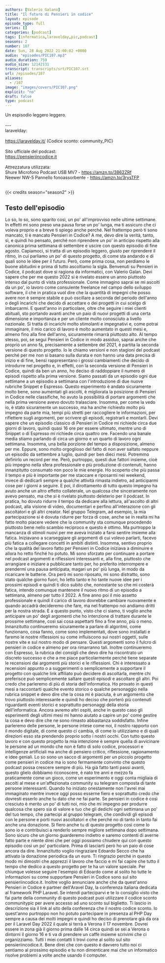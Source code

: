 ```yaml
---
authors: [Valerio Galano]
title: "Il futuro di Pensieri in codice"
layout: episode
episode_type: full
series: []
categories: [podcast]
tags: [informatica,laravelday,pic,podcast]
seasons: 2
number: 107
date: Sun, 28 Aug 2022 21:00:02 +0000
audio: "episodes/PIC107.mp3"
audio_duration: 759
audio_size: 12142131
transcript: transcripts/srt/PIC107.srt
url: /episodes/107
aliases: 
  - /107
image: "images/covers/PIC107.png"
explicit: "no"
draft: false
type: podcast
---
```

Un espisodio leggero leggero.<br /><br />---<br />laravelday:<br /><br /><a href="https://laravelday.it/" rel="noopener">https://laravelday.it/</a> (Codice sconto: community_PIC)<br /><br />Sito ufficiale del podcast:<br /><a href="https://pensieriincodice.it" rel="noopener">https://pensieriincodice.it</a><br /><br />Attrezzatura utilizzata:<br />Shure Microfono Podcast USB MV7 - <a href="https://amzn.to/3862ZRf" rel="noopener">https://amzn.to/3862ZRf</a><br />Neewer NW-5 Pannello fonoassorbente - <a href="https://amzn.to/3rysTFP" rel="noopener">https://amzn.to/3rysTFP</a><br /><br />

{{< credits season="season2" >}}

<!-- more -->

## Testo dell'episodio

Lo so, lo so, sono sparito così, un po' all'improvviso nelle ultime settimane.
In effetti mi sono preso una pausa forse un po' lunga, ma ti assicuro che ci voleva proprio
e a breve ti spiego anche perché.
Nel frattempo però ti sono mancato, ti è mancato Pensieri in Codice?
A me, devo dire la verità, tanto, sì, e quindi ho pensato, perché non riprendere
un po' in anticipo rispetto alla canonica prima settimana di settembre e uscire con
questo episodio di fine agosto.
Capiamoci, si tratta di un episodio leggero, giusto per riprendere il ritmo, in cui parliamo
un po' di questo progetto, di come sta andando e di quali sono le idee per il futuro.
Però, come prima cosa, non perdiamo le buone abitudini e prima di tutto ascoltiamo la sigla.
Benvenuti su Pensieri in Codice, il podcast dove si ragiona da informatici, con Valerio Galan.
Devi sapere che per me questo 2022 si è rivelato essere un anno piuttosto intenso dal punto di
vista professionale.
Come immagino saprai se mi ascolti da un po', io lavoro come consulente freelance nel campo
dello sviluppo software, il che in pratica vuol dire che la quantità di impegni che
posso avere non è sempre stabile e può oscillare a seconda del periodo dell'anno o degli incarichi
che decido di accettare o dei progetti in cui scelgo di imbarcarmi.
E quest'anno in particolare, oltre che seguire i miei clienti abituali, sto portando avanti anche
un paio di nuovi progetti di una certa dimensione e importanza e per un cliente molto conosciuto
a livello nazionale. Si tratta di incarichi molto stimolanti e impegnativi e, come potrai
immaginare, il mio carico di lavoro è molto aumentato in questi mesi e, almeno fino alla
fine dell'anno, sicuramente rimarrà piuttosto alto. Al tempo stesso, poi, se segui Pensieri in
Codice in modo assiduo, saprai anche che proprio un anno fa, precisamente a settembre del 2021,
è partita la seconda versione di questo progetto. Io le chiamo versioni e non stagioni del podcast
perché per me non si basano sulla durata e non hanno una data precisa di inizio e di fine,
bensì rappresentano i grossi cambiamenti che decido di introdurre nel progetto e, in effetti,
con la seconda versione di Pensieri in Codice, quindi da ben un anno, ho deciso di raddoppiare
il numero di episodi rispetto alla prima versione. Siamo passati da un episodio ogni due settimane a
un episodio a settimana con l'introduzione di due nuove rubriche Snippet e Espresso.
Questo esperimento è andato sicuramente molto bene, sono aumentati gli ascolti, è migliorata
la posizione di Pensieri in Codice nelle classifiche, ho avuto la possibilità di portare
argomenti che nella prima versione avevo dovuto tralasciare. Insomma, per come la vedo io, è stato
sicuramente un successo, ma ha anche richiesto molto più impegno da parte mia, tempi più stretti per
raccogliere le informazioni, per riflettere sugli argomenti, per scrivere gli episodi, registrarli e
montarli. Devi sapere che un episodio classico di Pensieri in Codice mi richiede circa due giorni
di lavoro, quindi quasi 16 ore per essere ultimato, mentre uno di Snippet o di Espresso
mi richiede circa quattro ore. Facendo una banale media stiamo parlando di circa un giorno e un
quarto di lavoro ogni settimana. Insomma, una bella porzione del tempo a disposizione, almeno per
me. Eppure, sono molto orgoglioso del fatto di non aver saltato neppure un episodio da settembre a
luglio, quindi per ben dieci mesi. Potremmo definirlo un record per me. Però, purtroppo,
questi due fattori insieme, cioè più impegno nella sfera professionale e più produzione di contenuti,
hanno innanzitutto consumato non poco le mie energie. Ho scoperto che più passa il tempo e più
è importante per me staccare e riposarmi nei weekend, invece di dedicarli sempre a qualche
attività rimasta indietro, ad anticiparmi cose per i giorni a seguire. E poi, il dirottamento di tutto
questo impegno ha avuto anche un altro effetto collaterale, un qualcosa che sinceramente non
avevo pensato, ma che si è rivelato piuttosto deleterio per il podcast. In pratica, ho dovuto
ridurre il tempo da dedicare alla lettura, all'ascolto di altri podcast, alla visione di
video, documentari e perfino all'interazione con gli ascoltatori e gli altri creator. Nel gruppo
Telegram, ad esempio, la mia partecipazione si è dovuta ridurre per forza di cose, anche se in
realtà mi ha fatto molto piacere vedere che la community sta comunque procedendo piuttosto bene
nello scambio reciproco e questo è ottimo. Ma purtroppo la mancanza di stimoli nuovi per me
aveva iniziato a farsi sentire insieme alla fatica. Iniziavano a scarseggiare gli argomenti di cui
volevo parlarti, facevo più fatica a collegare concetti in ambiti distinti. Insomma, sentivo
proprio che la qualità del lavoro fatto per Pensieri in Codice iniziava a diminuire e allora
ho retto finché ho potuto. Mi sono sforzato per continuare a portare nel podcast argomenti e
riflessioni interessanti e, alla fine, piuttosto che arrangiare e iniziare a pubblicare tanto per,
ho preferito interrompere e prendermi una pausa anticipata, magari un po' più lunga,
in modo da ricaricare le batterie. Ora però mi sono riposato, mi sono distratto, sono stato qualche
giorno fuori, ho letto tanto e ho tante nuove idee per i prossimi episodi e quindi ti dico subito che,
nonostante so che mi costerà fatica, intendo comunque mantenere il nuovo ritmo di un episodio
a settimana, almeno per tutto il 2022. A fine anno poi il mio assetto professionale e quindi
il carico di lavoro dovrebbe cambiare nuovamente e quando accadrà decideremo che fare, ma nel
frattempo noi andiamo dritti per la nostra strada. E a questo punto, visto che ci siamo, ti voglio
anche anticipare un po' degli argomenti che ho intenzione di trattare durante le prossime
settimane, così sai cosa aspettarti fino a fine anno, più o meno. Innanzitutto continueremo
sicuramente a parlare di algoritmi, come funzionano, cosa fanno, come sono implementati,
dove sono installati e faremo le nostre riflessioni su come influiscono sui nostri oggetti,
sulle nostre vite e sul nostro modo di pensare. Questi argomenti sono il fulcro di pensieri in
codice e almeno per ora rimarranno tali. Inoltre continueremo con Espresso, la rubrica dei consigli
che devo dire ha riscontrato un discreto successo e che a me piace particolarmente perché tiene
separate le recensioni dai argomenti più storici e le riflessioni. Chi è interessato a recensioni
appunto o a suggerimenti o semplicemente a supportare il progetto con qualche link affiliato
può decidere di ascoltarla, mentre chi preferisce può semplicemente saltare questi episodi e
ascoltare gli altri. Poi credo che parleremo di più di storia dell'informatica. Ho provato in
questi mesi a raccontarti qualche evento storico o qualche personaggio nella rubrica snippet e
devo dire che la cosa mi è piaciuta, è un argomento che trovo piuttosto interessante e
quindi ho deciso che porterò più contenuti riguardanti eventi storici e soprattutto personaggi
della storia dell'informatica. Ancora avremo altri ospiti, anche in questo caso gli esperimenti
degli ultimi mesi mi hanno aiutato a capire un po' come gestire la cosa e devo dire che ne sono
rimasto abbastanza soddisfatto. Infine parleremo delle persone, le persone intese come noi, il
nostro rapporto con il mondo digitale, di come questo ci cambia, di come lo utilizziamo e di
quali direzioni esso sta prendendo proprio sotto i nostri occhi. Con tutto questo lavoro e con
questo progetto la mia intenzione è sempre quella di avvicinare le persone ad un mondo che non è
fatto di solo codice, processori e intelligenze artificiali ma anche di pensiero critico,
riflessione, ragionamento e idee geniali. Lo so sono un sacco di argomenti per un piccolo
progetto come pensieri in codice ma io sono fermamente convinto che questo podcast possa
crescere sempre di più. Ha già fatto tanti passi avanti, questo glielo dobbiamo riconoscere, è nato
tre anni e mezzo fa praticamente come un gioco, come un esperimento e oggi conta migliaia di
ascolti al mese e un'affezionata community su telegram composta di tante persone interessanti.
Quando ho iniziato onestamente non l'avrei mai immaginato mentre invece oggi posso esserne fiero
e soprattutto credo che dovresti esserlo anche tu dato che ne fai parte. Se pensieri in codice è così
cresciuto è merito un po' di tutti noi, mio che mi impegno per produrre qualcosa che spero sia di
valore e tuo che gli dedichi ogni settimana un po' del tuo tempo, che partecipi al gruppo telegram,
che condividi gli episodi con le persone e porti nuovi ascoltatori e che perché no di tanto in
tanto fai anche una donazione. Si fiero anche tu di questo progetto così come lo sono io e contribuisci
a renderlo sempre migliore settimana dopo settimana. Sono sicuro che un giorno guarderemo
indietro e saremo contenti di averne fatto parte e niente direi che per oggi possiamo chiudere qui
con questo episodio così un po' particolare. Prima di lasciarti però ho un paio di cose ancora da
dire. Innanzitutto voglio ringraziare Edoardo Secco che ha attivato la donazione periodica da un euro.
Ti ringrazio perché in questo modo mi dimostri che apprezzi il lavoro che faccio e mi fai capire
che tutto il tempo che dedico a questo progetto per te ha un valore speciale. Per chiunque volesse
seguire l'esempio di Edoardo come al solito ho tutte le informazioni su come supportare Pensieri
in Codice sono sul sito pensieriincodice.it. Inoltre voglio annunciare anche che da quest'anno
Pensieri in Codice è partner dell'Aravel Day, la conferenza italiana dedicata al framework PHP
Laravel. Se intendi parteciparvi e te lo consiglio visto che fai parte della community di questo
podcast puoi utilizzare il codice sconto communitypic per avere accesso ad uno sconto sul
biglietto. Ti lascio in descrizione sia il link al sito della conferenza che il nostro codice sconto.
Io quest'anno purtroppo non ho potuto partecipare in presenza al PHP Day sempre a causa dei molti
impegni e quindi ho deciso di prenotare già da ora per il Laravel Day 2022 il quale si terrà a
Verona il 17 novembre. Dovrei essere in zona già il giorno prima dalle 14 circa quindi se sei a
Verona o dintorni il giorno 16 e ti va di prendere un caffè insieme scrivimi che ci organizziamo.
Tutti i miei contatti li trovi come al solito sul sito pensieriincodice.it. Bene direi che con
questo è davvero tutto noi ci sentiamo al prossimo episodio e tu non dimenticare mai che un informatico
risolve problemi a volte anche usando il computer.

